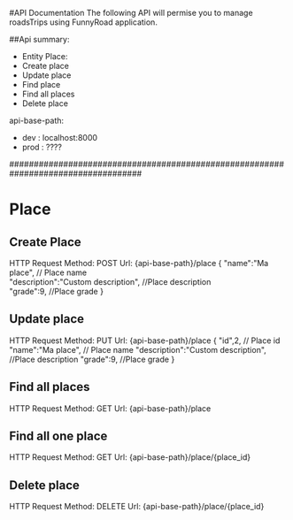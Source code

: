 #API Documentation 
The following API will permise you to manage roadsTrips using FunnyRoad application.

##Api summary:
* Entity Place:
 * Create place
 * Update place
 * Find place
 * Find all places
 * Delete place


api-base-path:
* dev : localhost:8000
* prod : ????

###################################################################################
# Place 

## Create Place
HTTP Request <return>
Method: POST <return>
Url: {api-base-path}/place <return>
{      <return>
	"name":"Ma place", // Place name <return>     
	"description":"Custom description", //Place description <return>     
	"grade":9, //Place grade <return>
} <return>

## Update place
HTTP Request <return>
Method: PUT <return>
Url: {api-base-path}/place <return>
{      <return>
	"id",2,  // Place id <return>
	"name":"Ma place", // Place name      <return>
	"description":"Custom description", //Place description      <return>
	"grade":9, //Place grade <return>
} <return>

## Find all places

HTTP Request <return>
Method: GET <return>
Url: {api-base-path}/place <return>


## Find all one place

HTTP Request <return>
Method: GET <return>
Url: {api-base-path}/place/{place_id} <return>


## Delete place

HTTP Request <return>
Method: DELETE <return>
Url: {api-base-path}/place/{place_id} <return>


